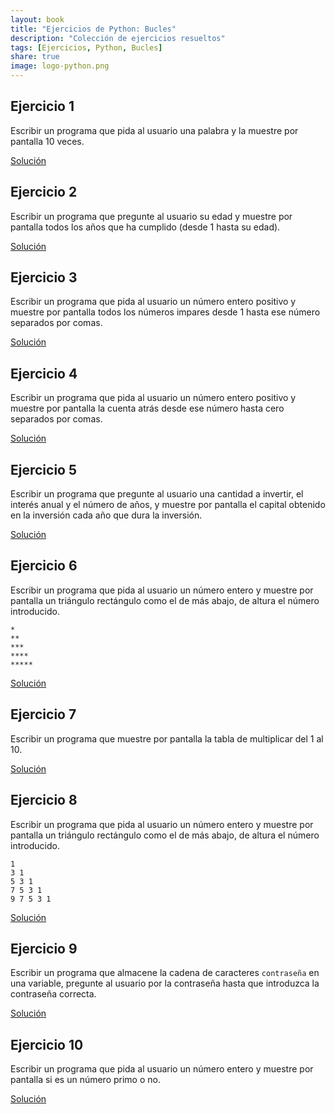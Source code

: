 ```yaml
---
layout: book
title: "Ejercicios de Python: Bucles"
description: "Colección de ejercicios resueltos"
tags: [Ejercicios, Python, Bucles]
share: true
image: logo-python.png
---
```


## Ejercicio 1

Escribir un programa que pida al usuario una palabra y la muestre por pantalla 10 veces.

<a href="https://nbviewer.jupyter.org/github/asalber/asalber.github.io/blob/master/python/ejercicios/soluciones/bucles/ejercicio1.ipynb" class="btn btn-info">Solución</a>

## Ejercicio 2

Escribir un programa que pregunte al usuario su edad y muestre por pantalla todos los años que ha cumplido (desde 1 hasta su edad).

<a href="https://nbviewer.jupyter.org/github/asalber/asalber.github.io/blob/master/python/ejercicios/soluciones/bucles/ejercicio2.ipynb" class="btn btn-info">Solución</a>

## Ejercicio 3

Escribir un programa que pida al usuario un número entero positivo y muestre por pantalla todos los números impares desde 1 hasta ese número separados por comas.

<a href="https://nbviewer.jupyter.org/github/asalber/asalber.github.io/blob/master/python/ejercicios/soluciones/bucles/ejercicio3.ipynb" class="btn btn-info">Solución</a>

## Ejercicio 4

Escribir un programa que pida al usuario un número entero positivo y muestre por pantalla la cuenta atrás desde ese número hasta cero separados por comas.

<a href="https://nbviewer.jupyter.org/github/asalber/asalber.github.io/blob/master/python/ejercicios/soluciones/bucles/ejercicio4.ipynb" class="btn btn-info">Solución</a>

## Ejercicio 5

Escribir un programa que pregunte al usuario una cantidad a invertir, el interés anual y el número de años, y muestre por pantalla el capital obtenido en la inversión cada año que dura la inversión.

<a href="https://nbviewer.jupyter.org/github/asalber/asalber.github.io/blob/master/python/ejercicios/soluciones/bucles/ejercicio5.ipynb" class="btn btn-info">Solución</a>

## Ejercicio 6

Escribir un programa que pida al usuario un número entero y muestre por pantalla un triángulo rectángulo como el de más abajo, de altura el número introducido.

```
*
**
***
****
*****
```

<a href="https://nbviewer.jupyter.org/github/asalber/asalber.github.io/blob/master/python/ejercicios/soluciones/bucles/ejercicio6.ipynb" class="btn btn-info">Solución</a>

## Ejercicio 7

Escribir un programa que muestre por pantalla la tabla de multiplicar del 1 al 10.

<a href="https://nbviewer.jupyter.org/github/asalber/asalber.github.io/blob/master/python/ejercicios/soluciones/bucles/ejercicio7.ipynb" class="btn btn-info">Solución</a>

## Ejercicio 8

Escribir un programa que pida al usuario un número entero y muestre por pantalla un triángulo rectángulo como el de más abajo, de altura el número introducido.

```
1
3 1
5 3 1
7 5 3 1
9 7 5 3 1
```

<a href="https://nbviewer.jupyter.org/github/asalber/asalber.github.io/blob/master/python/ejercicios/soluciones/bucles/ejercicio8.ipynb" class="btn btn-info">Solución</a>

## Ejercicio 9

Escribir un programa que almacene la cadena de caracteres `contraseña` en una variable, pregunte al usuario por la contraseña hasta que introduzca la contraseña correcta.

<a href="https://nbviewer.jupyter.org/github/asalber/asalber.github.io/blob/master/python/ejercicios/soluciones/bucles/ejercicio9.ipynb" class="btn btn-info">Solución</a>

## Ejercicio 10

Escribir un programa que pida al usuario un número entero y muestre por pantalla si es un número primo o no.

<a href="https://nbviewer.jupyter.org/github/asalber/asalber.github.io/blob/master/python/ejercicios/soluciones/bucles/ejercicio10.ipynb" class="btn btn-info">Solución</a>
